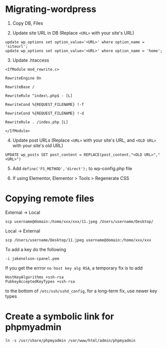 # Migrating-wordpress

1. Copy DB, Files


2. Update site URL in DB (Replace ```<URL>``` with your site's URL)
```
update wp_options set option_value='<URL>' where option_name = 'siteurl';
update wp_options set option_value='<URL>' where option_name = 'home';
```

3. Update .htaccess

```
<IfModule mod_rewrite.c>

RewriteEngine On

RewriteBase /

RewriteRule ^index\.php$ - [L]

RewriteCond %{REQUEST_FILENAME} !-f

RewriteCond %{REQUEST_FILENAME} !-d

RewriteRule . /index.php [L]

</IfModule>
```

4. Update post URLs (Replace ```<URL>``` with your site's URL, and ```<OLD URL>``` with your site's old URL)
```
UPDATE wp_posts SET post_content = REPLACE(post_content,"<OLD URL>","<URL>")
```
5. Add ```define('FS_METHOD','direct');``` to wp-config.php file

6. If using Elementor, Elementor > Tools > Regenerate CSS

# Copying remote files

External -> Local

`scp username@domain:/home/xxx/xxx/11.jpeg /Users/username/Desktop/`

Local -> External

`scp /Users/username/Desktop/11.jpeg username@domain:/home/xxx/xxx`

To add a key do the following

`-i jakenelson-cpanel.pem`

If you get the errror `no host key alg RSA`, a temporary fix is to add 

```
HostKeyAlgorithms +ssh-rsa
PubkeyAcceptedKeyTypes +ssh-rsa
```

to the bottom of `/etc/ssh/sshd_config`, for a long-term fix, use newer key types

# Create a symbolic link for phpmyadmin

`ln -s /usr/share/phpmyadmin /var/www/html/admin/phpmyadmin`
